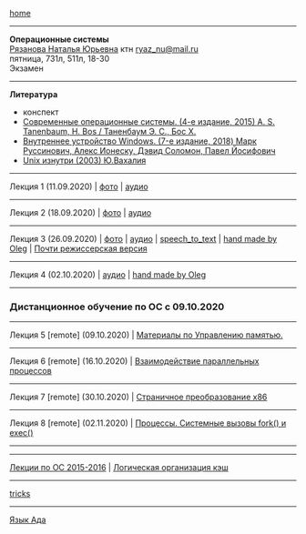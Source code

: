 [home](https://github.com/dKosarevsky/iu7/blob/master/2020_2021_5sem.md)
____________________________________
**Операционные системы** \
[Рязанова Наталья Юрьевна](https://studizba.com/hs/151-mgtu-im-baumana/teachers/4-kafedra-iu-7-programmnoe-obespechenie-je/222-rjazanova-natalja-jurevna.html) ктн
ryaz_nu@mail.ru \
пятница, 731л, 511л, 18-30 \
Экзамен
____________________________________
**Литература**
* конспект
* [Современные операционные системы. (4-е издание, 2015) A. S. Tanenbaum, H. Bos / Таненбаум Э. С., Бос Х.](https://drive.google.com/file/d/173whT_fw3FGfWmoXgs9rPtNB7s2qKl9H/view?usp=sharing)
* [Внутреннее устройство Windows. (7-е издание, 2018) Марк Руссинович, Алекс Ионеску, Дэвид Соломон, Павел Йосифович](https://drive.google.com/file/d/1b5bvbw_BhX6Q1caEoRcBDpgajCCX-9L5/view?usp=sharing)
* [Unix изнутри (2003) Ю.Вахалия](https://t.me/bzd_channel/1163)
____________________________________
Лекция 1 (11.09.2020) | [фото](https://drive.google.com/drive/folders/18EaPDw3huzxnv_SedILf-IiNKBB4aXs1?usp=sharing) | [аудио](https://drive.google.com/drive/folders/184rKPher1Fl048SyJt7VrRV6pQebwBUv?usp=sharing)
____________________________________
Лекция 2 (18.09.2020) | [фото](https://drive.google.com/drive/folders/1-qWY2UE6BvJgyJYcVvYBF8ues6bjOp4o?usp=sharing) | [аудио](https://drive.google.com/drive/folders/1vmhMdWq_y3I1QDVv1d0YqIqXssirRb6L?usp=sharing)
____________________________________
Лекция 3 (26.09.2020) | [фото](https://drive.google.com/drive/folders/1FbTnaKRYAQjrQudn9jiWr4R_rlS0vrTx?usp=sharing) | [аудио](https://drive.google.com/drive/folders/1FWOIi4fd8Ju6JW7TrhvwWxhwTOxjs7fr?usp=sharing) | [speech_to_text](stt/os_lec_003.md) | [hand made by Oleg](stt/os_lec_003_hand_made.md) | [Почти режиссерская версия](https://drive.google.com/file/d/1H8VdwTBzSKz0bfQd75BkPF2f2T5qTu1z/view?usp=sharing)
____________________________________
Лекция 4 (02.10.2020) | [аудио](https://drive.google.com/drive/folders/1Imyka9uGwxfEvZRXvXSqWhZbhHmc1KDw?usp=sharing) | [hand made by Oleg](stt/os_lec_004_hand_made.md)
____________________________________

### Дистанционное обучение по ОС с 09.10.2020

____________________________________
Лекция 5 [remote] (09.10.2020) | [Материалы по Управлению памятью.](https://drive.google.com/file/d/1V5g7wAKgl7VSwsFB24_cRiaoQ8n1CRw1/view?usp=sharing)
____________________________________
Лекция 6 [remote] (16.10.2020) | [Взаимодействие параллельных процессов](https://drive.google.com/file/d/1s1mj_clLzlHACjJCfjfpbXrLjG4G2Z4p/view?usp=sharing)
____________________________________
Лекция 7 [remote] (30.10.2020) | [Страничное преобразование x86](https://drive.google.com/file/d/1IcIof__m2q1gG4GC-4mrEfigTF89UxcL/view?usp=sharing)
____________________________________
Лекция 8 [remote] (02.11.2020) | [Процессы. Системные вызовы fork() и exec()](https://drive.google.com/file/d/1QsIIDHhe8EIwNZkBK3RxVtfMCbZEgq1G/view?usp=sharing)
____________________________________
____________________________________

[Лекции по ОС 2015-2016](https://github.com/iproha94/bmstu-operating-systems) | [Логическая организация кэш](https://drive.google.com/file/d/1ZvBnIYF8n3PjM6mYGKzw1FtWvb3at5rs/view?usp=sharing)

____________________________________


[tricks](https://drive.google.com/drive/folders/1dGz4-yb063fUNr5QkxPvI32n-URwXITz?usp=sharing)

____________________________________

[Язык Ада](https://www.ada-ru.org/)
